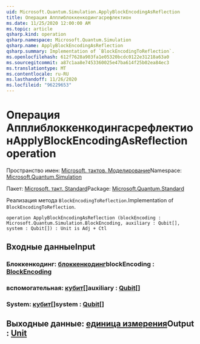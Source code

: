 ```yaml
---
uid: Microsoft.Quantum.Simulation.ApplyBlockEncodingAsReflection
title: Операция Апплиблоккенкодингасрефлектион
ms.date: 11/25/2020 12:00:00 AM
ms.topic: article
qsharp.kind: operation
qsharp.namespace: Microsoft.Quantum.Simulation
qsharp.name: ApplyBlockEncodingAsReflection
qsharp.summary: Implementation of `BlockEncodingToReflection`.
ms.openlocfilehash: 612f7628a903fa1e05320bcdc0122e31218a63a0
ms.sourcegitcommit: a87c1aa8e7453360025e47ba614f25b02ea84ec3
ms.translationtype: MT
ms.contentlocale: ru-RU
ms.lasthandoff: 11/26/2020
ms.locfileid: "96229653"
---
```

# <a name="applyblockencodingasreflection-operation"></a><span data-ttu-id="1f424-102">Операция Апплиблоккенкодингасрефлектион</span><span class="sxs-lookup"><span data-stu-id="1f424-102">ApplyBlockEncodingAsReflection operation</span></span>

<span data-ttu-id="1f424-103">Пространство имен: [Microsoft. тактов. Моделирование](xref:Microsoft.Quantum.Simulation)</span><span class="sxs-lookup"><span data-stu-id="1f424-103">Namespace: [Microsoft.Quantum.Simulation](xref:Microsoft.Quantum.Simulation)</span></span>

<span data-ttu-id="1f424-104">Пакет: [Microsoft. такт. Standard](https://nuget.org/packages/Microsoft.Quantum.Standard)</span><span class="sxs-lookup"><span data-stu-id="1f424-104">Package: [Microsoft.Quantum.Standard](https://nuget.org/packages/Microsoft.Quantum.Standard)</span></span>


<span data-ttu-id="1f424-105">Реализация метода `BlockEncodingToReflection`.</span><span class="sxs-lookup"><span data-stu-id="1f424-105">Implementation of `BlockEncodingToReflection`.</span></span>

```qsharp
operation ApplyBlockEncodingAsReflection (blockEncoding : Microsoft.Quantum.Simulation.BlockEncoding, auxiliary : Qubit[], system : Qubit[]) : Unit is Adj + Ctl
```


## <a name="input"></a><span data-ttu-id="1f424-106">Входные данные</span><span class="sxs-lookup"><span data-stu-id="1f424-106">Input</span></span>

### <a name="blockencoding--blockencoding"></a><span data-ttu-id="1f424-107">Блоккенкодинг: [блоккенкодинг](xref:Microsoft.Quantum.Simulation.BlockEncoding)</span><span class="sxs-lookup"><span data-stu-id="1f424-107">blockEncoding : [BlockEncoding](xref:Microsoft.Quantum.Simulation.BlockEncoding)</span></span>




### <a name="auxiliary--qubit"></a><span data-ttu-id="1f424-108">вспомогательная: [кубит](xref:microsoft.quantum.lang-ref.qubit)[]</span><span class="sxs-lookup"><span data-stu-id="1f424-108">auxiliary : [Qubit](xref:microsoft.quantum.lang-ref.qubit)[]</span></span>




### <a name="system--qubit"></a><span data-ttu-id="1f424-109">System: [кубит](xref:microsoft.quantum.lang-ref.qubit)[]</span><span class="sxs-lookup"><span data-stu-id="1f424-109">system : [Qubit](xref:microsoft.quantum.lang-ref.qubit)[]</span></span>





## <a name="output--unit"></a><span data-ttu-id="1f424-110">Выходные данные: [единица измерения](xref:microsoft.quantum.lang-ref.unit)</span><span class="sxs-lookup"><span data-stu-id="1f424-110">Output : [Unit](xref:microsoft.quantum.lang-ref.unit)</span></span>

